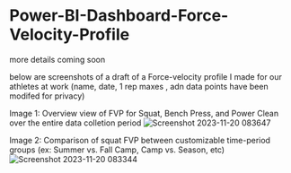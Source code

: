 # Power-BI-Dashboard-Force-Velocity-Profile

more details coming soon

below are screenshots of a draft of a Force-velocity profile I made for our athletes at work (name, date, 1 rep maxes , adn data points have been modifed for privacy)

Image 1: Overview view of FVP for Squat, Bench Press, and Power Clean over the entire data colletion period
![Screenshot 2023-11-20 083647](https://github.com/heranwang/Power-BI-Dashboard-Force-Velocity-Profile/assets/148338886/c706d623-1d28-40cf-8f1e-1cb9727deeb2)




Image 2: Comparison of squat FVP between customizable time-period groups (ex: Summer vs. Fall Camp, Camp vs. Season, etc)
![Screenshot 2023-11-20 083344](https://github.com/heranwang/Power-BI-Dashboard-Force-Velocity-Profile/assets/148338886/4fad4774-51ac-4df2-89d7-662517ebf613)
